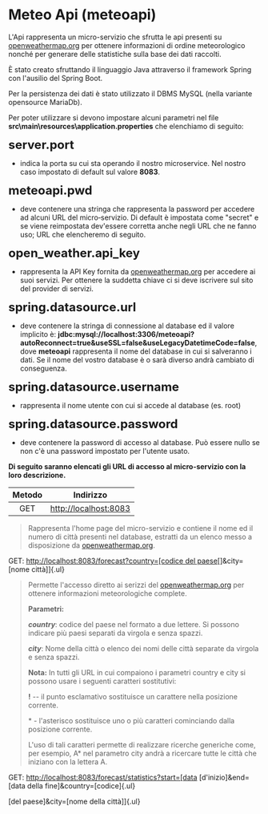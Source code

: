 # Meteo Api (meteoapi)



L'Api rappresenta un micro-servizio che sfrutta le api presenti su [openweathermap.org](https://openweathermap.org/) per ottenere informazioni di ordine meteorologico nonché per generare delle statistiche sulla base dei dati raccolti.

È stato creato sfruttando il linguaggio Java attraverso il framework Spring con l'ausilio del Spring Boot.

Per la persistenza dei dati è stato utilizzato il DBMS MySQL (nella variante opensource MariaDb).

Per poter utilizzare si devono impostare alcuni parametri nel file **src\\main\\resources\\application.properties** che elenchiamo di seguito:

<font size="5">**server.port**</font>

+ indica la porta su cui sta operando il nostro microservice. Nel nostro caso impostato di default sul valore **8083**.

<font size="5">**meteoapi.pwd**</font>

-   deve contenere una stringa che rappresenta la password per accedere ad alcuni URL del micro‑servizio. Di default è impostata come "secret" e se viene reimpostata dev'essere corretta anche negli URL che ne fanno uso; URL che elencheremo di seguito.

<font size="5">**open_weather.api_key**</font>

-   rappresenta la API Key fornita da [openweathermap.org](https://openweathermap.org/) per accedere ai suoi servizi. Per ottenere la suddetta chiave ci si deve iscrivere sul sito del provider di servizi.

<font size="5">**spring.datasource.url**</font>

-   deve contenere la stringa di connessione al database ed il valore implicito è: **jdbc:mysql://localhost:3306/meteoapi?autoReconnect=true&useSSL=false&useLegacyDatetimeCode=false**, dove **meteoapi** rappresenta il nome del database in cui si salveranno i dati. Se il nome del vostro database è o sarà diverso andrà cambiato di conseguenza.

<font size="5">**spring.datasource.username**</font>

-   rappresenta il nome utente con cui si accede al database (es. root)

<font size="5">**spring.datasource.password**</font>

-   deve contenere la password di accesso al database. Può essere nullo
    se non c'è una password impostato per l'utente usato.

**Di seguito saranno elencati gli URL di accesso al micro-servizio con la
loro descrizione.**

|Metodo           |  Indirizzo              |
| :-------------: |:-----------------------:|
|GET              |<http://localhost:8083>  |

> Rappresenta l'home page del micro-servizio e contiene il nome ed il
> numero di città presenti nel database, estratti da un elenco messo a
> disposizione da [openweathermap.org](https://openweathermap.org/).

GET: [http://localhost:8083/forecast?country=\[codice del
paese](http://localhost:8083/forecast?country=%5bcodice%20del%20paese)[\]&city=\[nome
città\]]{.ul}

> Permette l'accesso diretto ai serizzi del
> [openweathermap.org](https://openweathermap.org/) per ottenere
> informazioni meteorologiche complete.
>
> **Parametri:**
>
> ***country***: codice del paese nel formato a due lettere. Si possono
> indicare più paesi separati da virgola e senza spazzi.
>
> ***city***: Nome della città o elenco dei nomi delle città separate da
> virgola e senza spazzi.
>
> **Nota:** In tutti gli URL in cui compaiono i parametri country e city
> si possono usare i seguenti caratteri sostitutivi:
>
> **!** -- il punto esclamativo sostituisce un carattere nella posizione
> corrente.
>
> \* - l'asterisco sostituisce uno o più caratteri cominciando dalla
> posizione corrente.
>
> L'uso di tali caratteri permette di realizzare ricerche generiche
> come, per esempio, A\* nel parametro city andrà a ricercare tutte le
> città che iniziano con la lettera A.

GET:
[http://localhost:8083/forecast/statistics?start=\[data](http://localhost:8083/forecast/statistics?start=%5bdata)
[d'inizio\]&end=\[data della fine\]&country=\[codice]{.ul}

[del paese\]&city=\[nome della città\]]{.ul}
